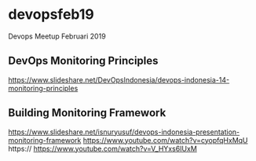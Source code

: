 # devopsfeb19
Devops Meetup Februari 2019

## DevOps Monitoring Principles
https://www.slideshare.net/DevOpsIndonesia/devops-indonesia-14-monitoring-principles

## Building Monitoring Framework
https://www.slideshare.net/isnuryusuf/devops-indonesia-presentation-monitoring-framework
https://www.youtube.com/watch?v=cyopfqHxMqU
https:// https://www.youtube.com/watch?v=V_HYxs6IUxM
